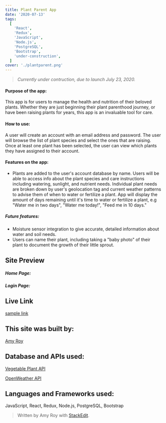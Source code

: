 ```yaml
---
title: Plant Parent App
date: '2020-07-13'
tags:
  [
    'React',
    'Redux',
    'JavaScript',
    'Node.js',
    'PostgreSQL',
    'Bootstrap',
    'under-construction',
  ]
cover: './plantparent.png'
---
```


> _Currently under contruction, due to launch July 23, 2020._

#### Purpose of the app:

This app is for users to manage the health and nutrition of their beloved plants. Whether they are just beginning their plant parenthood journey, or have been raising plants for years, this app is an invaluable tool for care.

#### How to use:

A user will create an account with an email address and password. The user will browse the list of plant species and select the ones that are raising. Once at least one plant has been selected, the user can view which plants they have assigned to their account.

#### Features on the app:

- Plants are added to the user's account database by name. Users will be able to access info about the plant species and care instructions including watering, sunlight, and nutrient needs. Individual plant needs are broken down by user's geolocation tag and current weather patterns to advise them of when to water or fertilize a plant. App will display the amount of days remaining until it's time to water or fertilize a plant, e.g "Water me in two days", "Water me today!", "Feed me in 10 days."

##### Future features:

- Moisture sensor integration to give accurate, detailed information about water and soil needs.
- Users can name their plant, including taking a "baby photo" of their plant to document the growth of their little sprout.

## Site Preview

##### Home Page:

##### Login Page:

## Live Link

[sample link](http://www.google.com)

## This site was built by:

[Amy Roy](https://github.com/MeerKatnip)

## Database and APIs used:

[Vegetable Plant API](http://highoncoding.com/vegetable/getcatalog)

[OpenWeather API](https://openweathermap.org/api)

## Languages and Frameworks used:

JavaScript, React, Redux, Node.js, PostgreSQL, Bootstrap

> Written by Amy Roy with [StackEdit](https://stackedit.io/).
